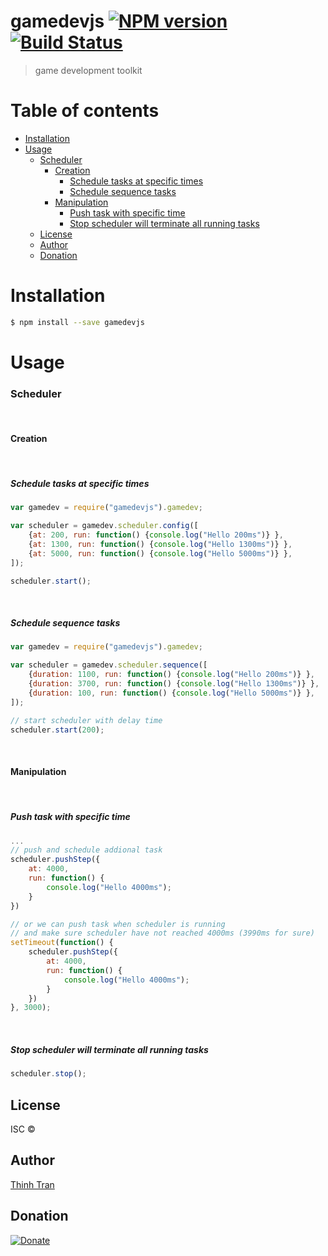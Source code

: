 # gamedevjs [![NPM version](https://badge.fury.io/js/gamedevjs.svg)](https://npmjs.org/package/gamedevjs) [![Build Status](https://travis-ci.org/nshermione/gamedevjs.svg?branch=master)](https://travis-ci.org/nshermione/gamedevjs)

> game development toolkit

# Table of contents
- [Installation](#installation)
- [Usage](#usage)
    + [Scheduler](#scheduler)
      - [Creation](#creation)
        * [Schedule tasks at specific times](#schedule-tasks-at-specific-times)
        * [Schedule sequence tasks](#schedule-sequence-tasks)
      - [Manipulation](#manipulation)
        * [Push task with specific time](#push-task-with-specific-time)
        * [Stop scheduler will terminate all running tasks](#stop-scheduler-will-terminate-all-running-tasks)
  * [License](#license)
  * [Author](#author)
  * [Donation](#donation)

# Installation

```sh
$ npm install --save gamedevjs
```

# Usage

### Scheduler

<br />

#### Creation


<br />

##### Schedule tasks at specific times
```js
var gamedev = require("gamedevjs").gamedev;

var scheduler = gamedev.scheduler.config([
    {at: 200, run: function() {console.log("Hello 200ms")} },
    {at: 1300, run: function() {console.log("Hello 1300ms")} },
    {at: 5000, run: function() {console.log("Hello 5000ms")} },
]);

scheduler.start();
```

<br />

##### Schedule sequence tasks
```js
var gamedev = require("gamedevjs").gamedev;

var scheduler = gamedev.scheduler.sequence([
    {duration: 1100, run: function() {console.log("Hello 200ms")} },
    {duration: 3700, run: function() {console.log("Hello 1300ms")} },
    {duration: 100, run: function() {console.log("Hello 5000ms")} },
]);

// start scheduler with delay time
scheduler.start(200);
```


<br />

#### Manipulation


<br />

##### Push task with specific time
```js
...
// push and schedule addional task
scheduler.pushStep({
    at: 4000,
    run: function() {
        console.log("Hello 4000ms");
    }
})

// or we can push task when scheduler is running
// and make sure scheduler have not reached 4000ms (3990ms for sure)
setTimeout(function() {
    scheduler.pushStep({
        at: 4000,
        run: function() {
            console.log("Hello 4000ms");
        }
    })
}, 3000);
```

<br />

##### Stop scheduler will terminate all running tasks
```js
scheduler.stop();
```

## License

ISC ©

## Author
[Thinh Tran](https://www.facebook.com/ththinh)

## Donation

[![Donate](https://www.paypalobjects.com/en_US/i/btn/btn_donate_SM.gif)](https://www.paypal.com/cgi-bin/webscr?cmd=_s-xclick&hosted_button_id=A889ABEB4LBYE)
